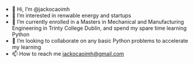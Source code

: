 - 👋 Hi, I’m @jackocaoimh
- 👀 I’m interested in renwable energy and startups 
- 🌱 I’m currently enrolled in a Masters in Mechanical and Manufacturing Engineering in Trinty College Dublin, and spend my spare time learning Python
- 💞️ I’m looking to collaborate on any basic Python problems to accelerate my learning
- 📫 How to reach me jackocaoimh@gmail.com

<!---
jackocaoimh/jackocaoimh is a ✨ special ✨ repository because its `README.md` (this file) appears on your GitHub profile.
You can click the Preview link to take a look at your changes.
--->
